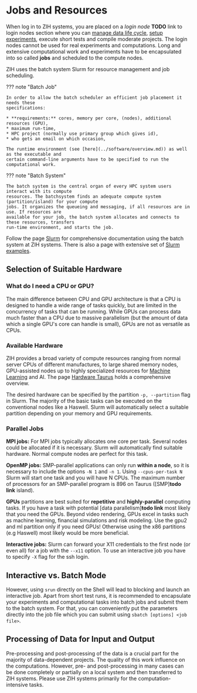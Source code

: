 # Jobs and Resources

When log in to ZIH systems, you are placed on a *login node* **TODO** link to login nodes section
where you can [manage data life cycle](../data_lifecycle/overview.md),
[setup experiments](../data_lifecycle/experiments.md), execute short tests and compile moderate
projects. The login nodes cannot be used for real experiments and computations. Long and extensive
computational work and experiments have to be encapsulated into so called **jobs** and scheduled to
the compute nodes.

<!--Login nodes which are using for login can not be used for your computations.-->
<!--To run software, do calculations and experiments, or compile your code compute nodes have to be used.-->

ZIH uses the batch system Slurm for resource management and job scheduling.
<!--[HPC Introduction]**todo link** is a good resource to get started with it.-->

??? note "Batch Job"

    In order to allow the batch scheduler an efficient job placement it needs these
    specifications:

    * **requirements:** cores, memory per core, (nodes), additional resources (GPU),
    * maximum run-time,
    * HPC project (normally use primary group which gives id),
    * who gets an email on which occasion,

    The runtime environment (see [here](../software/overview.md)) as well as the executable and
    certain command-line arguments have to be specified to run the computational work.

??? note "Batch System"

    The batch system is the central organ of every HPC system users interact with its compute
    resources. The batchsystem finds an adequate compute system (partition/island) for your compute
    jobs. It organizes the queueing and messaging, if all resources are in use. If resources are
    available for your job, the batch system allocates and connects to these resources, transfers
    run-time environment, and starts the job.

Follow the page [Slurm](slurm.md) for comprehensive documentation using the batch system at
ZIH systems. There is also a page with extensive set of [Slurm examples](slurm_examples.md).

## Selection of Suitable Hardware

### What do I need a CPU or GPU?

The main difference between CPU and GPU architecture is that a CPU is designed to handle a wide
range of tasks quickly, but are limited in the concurrency of tasks that can be running. While GPUs
can process data much faster than a CPU due to massive parallelism (but the amount of data which
a single GPU's core can handle is small), GPUs are not as versatile as CPUs.

### Available Hardware

ZIH provides a broad variety of compute resources ranging from normal server CPUs of different
manufactures, to large shared memory nodes, GPU-assisted nodes up to highly specialized resources for
[Machine Learning](../software/machine_learning.md) and AI.
The page [Hardware Taurus](hardware_taurus.md) holds a comprehensive overview.

The desired hardware can be specified by the partition `-p, --partition` flag in Slurm.
The majority of the basic tasks can be executed on the conventional nodes like a Haswell. Slurm will
automatically select a suitable partition depending on your memory and GPU requirements.

### Parallel Jobs

**MPI jobs:** For MPI jobs typically allocates one core per task. Several nodes could be allocated
if it is necessary. Slurm will automatically find suitable hardware. Normal compute nodes are
perfect for this task.

**OpenMP jobs:** SMP-parallel applications can only run **within a node**, so it is necessary to
include the options `-N 1` and `-n 1`. Using `--cpus-per-task N` Slurm will start one task and you
will have N CPUs. The maximum number of processors for an SMP-parallel program is 896 on Taurus
([SMP]**todo link** island).

**GPUs** partitions are best suited for **repetitive** and **highly-parallel** computing tasks. If
you have a task with potential [data parallelism]**todo link** most likely that you need the GPUs.
Beyond video rendering, GPUs excel in tasks such as machine learning, financial simulations and risk
modeling. Use the gpu2 and ml partition only if you need GPUs! Otherwise using the x86 partitions
(e.g Haswell) most likely would be more beneficial.

**Interactive jobs:** Slurm can forward your X11 credentials to the first node (or even all) for a job
with the `--x11` option. To use an interactive job you have to specify `-X` flag for the ssh login.

## Interactive vs. Batch Mode

However, using `srun` directly on the Shell will lead to blocking and launch an interactive job.
Apart from short test runs, it is recommended to encapsulate your experiments and computational
tasks into batch jobs and submit them to the batch system. For that, you can conveniently put the
parameters directly into the job file which you can submit using `sbatch [options] <job file>`.

## Processing of Data for Input and Output

Pre-processing and post-processing of the data is a crucial part for the majority of data-dependent
projects. The quality of this work influence on the computations. However, pre- and post-processing
in many cases can be done completely or partially on a local system and then transferred to ZIH
systems. Please use ZIH systems primarily for the computation-intensive tasks.

<!--Useful links: [Batch Systems]**todo link**, [Hardware Taurus]**todo link**, [HPC-DA]**todo link**,-->
<!--[Slurm]**todo link**-->
